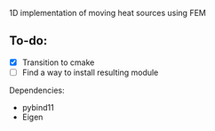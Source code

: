 1D implementation of moving heat sources using FEM

To-do:
------
- [x] Transition to cmake
- [ ] Find a way to install resulting module

Dependencies:

- pybind11
- Eigen
